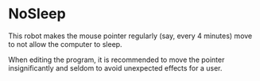 # NoSleep

This robot makes the mouse pointer regularly (say, every 4 minutes) move to not allow the computer to sleep.

When editing the program, it is recommended to move the pointer insignificantly and seldom to avoid unexpected effects for a user.
